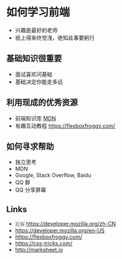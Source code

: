 # 如何学习前端

* 兴趣是最好的老师
* 纸上得来终觉浅，绝知此事要躬行

## 基础知识很重要
* 面试喜欢问基础
* 基础决定你能走多远

## 利用现成的优秀资源
* 前端知识库 [MDN](https://developer.mozilla.org/zh-CN/)
* 有趣互动教程 https://flexboxfroggy.com/

## 如何寻求帮助
* 独立思考
* MDN
* Google, Stack Overflow, Baidu
* QQ 群
* QQ 分享屏幕

## Links
* 🇨🇳 https://developer.mozilla.org/zh-CN
* https://developer.mozilla.org/en-US
* https://flexboxfroggy.com/
* https://css-tricks.com/
* http://marksheet.io
